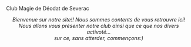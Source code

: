<html>

<head>
</head>
<body>
 <p id="para1">Club Magie de Déodat de Severac</p>
<p id="para3"><center><i>Bienvenue sur notre site!! Nous sommes contents de vous retrouvre ici!
<br>Nous allons vous présenter notre club ainsi que ce que nos divers activoté...
<br> sur ce, sans atterder, commençons:)</p>
